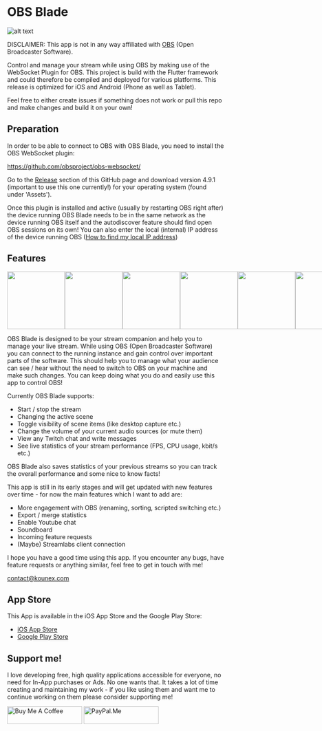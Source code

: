 # OBS Blade

![alt text](https://assets.kounex.com/images/obs-blade/store_banner_3.png 'OBS Blade Store Banner')

DISCLAIMER: This app is not in any way affiliated with [OBS](https://github.com/obsproject/obs-studio) (Open Broadcaster Software).

Control and manage your stream while using OBS by making use of the WebSocket Plugin for OBS. This project is build with the Flutter framework and could therefore be compiled and deployed for various platforms. This release is optimized for iOS and Android (Phone as well as Tablet).

Feel free to either create issues if something does not work or pull this repo and make changes and build it on your own!

## Preparation

In order to be able to connect to OBS with OBS Blade, you need to install the OBS WebSocket plugin:

https://github.com/obsproject/obs-websocket/

Go to the [Release](https://github.com/obsproject/obs-websocket/releases) section of this GitHub page and download version 4.9.1 (important to use this one currently!) for your operating system (found under 'Assets').

Once this plugin is installed and active (usually by restarting OBS right after) the device running OBS Blade needs to be in the same network as the device running OBS itself and the autodiscover feature should find open OBS sessions on its own! You can also enter the local (internal) IP address of the device running OBS ([How to find my local IP address](https://www.whatismybrowser.com/detect/what-is-my-local-ip-address))

## Features

<div align="center">
  <div style="display: flex; align-items: flex-start;">
    <img src="https://assets.kounex.com/images/obs-blade/iphone_1.png" width="134">
    <img src="https://assets.kounex.com/images/obs-blade/iphone_2.png" width="134">
    <img src="https://assets.kounex.com/images/obs-blade/iphone_3.png" width="134">
    <img src="https://assets.kounex.com/images/obs-blade/iphone_4.png" width="134">
    <img src="https://assets.kounex.com/images/obs-blade/iphone_5.png" width="134">
    <img src="https://assets.kounex.com/images/obs-blade/iphone_6.png" width="134">
  </div>
</div>

OBS Blade is designed to be your stream companion and help you to manage your live stream. While using OBS (Open Broadcaster Software) you can connect to the running instance and gain control over important parts of the software. This should help you to manage what your audience can see / hear without the need to switch to OBS on your machine and make such changes. You can keep doing what you do and easily use this app to control OBS!

Currently OBS Blade supports:

-   Start / stop the stream
-   Changing the active scene
-   Toggle visibility of scene items (like desktop capture etc.)
-   Change the volume of your current audio sources (or mute them)
-   View any Twitch chat and write messages
-   See live statistics of your stream performance (FPS, CPU usage, kbit/s etc.)

OBS Blade also saves statistics of your previous streams so you can track the overall performance and some nice to know facts!

This app is still in its early stages and will get updated with new features over time - for now the main features which I want to add are:

-   More engagement with OBS (renaming, sorting, scripted switching etc.)
-   Export / merge statistics
-   Enable Youtube chat
-   Soundboard
-   Incoming feature requests
-   (Maybe) Streamlabs client connection

I hope you have a good time using this app. If you encounter any bugs, have feature requests or anything similar, feel free to get in touch with me!

contact@kounex.com

## App Store

This App is available in the iOS App Store and the Google Play Store:

-   [iOS App Store](https://apps.apple.com/de/app/obs-blade/id1523915884?l=en)
-   [Google Play Store](https://play.google.com/store/apps/details?id=com.kounex.obsBlade)

## Support me!

I love developing free, high quality applications accessible for everyone, no need for In-App purchases or Ads. No one wants that. It takes a lot of time creating and maintaining my work - if you like using them and want me to continue working on them please consider supporting me!

<a href="https://www.buymeacoffee.com/Kounex" target="_blank"><img src="https://cdn.buymeacoffee.com/buttons/default-orange.png" alt="Buy Me A Coffee" height="41" width="174"></a>
<a href="https://paypal.me/Kounex" target="_blank"><img src="https://assets.kounex.com/images/general/paypal-me-logo.png" alt="PayPal.Me" height="41"  width="174"></a>
